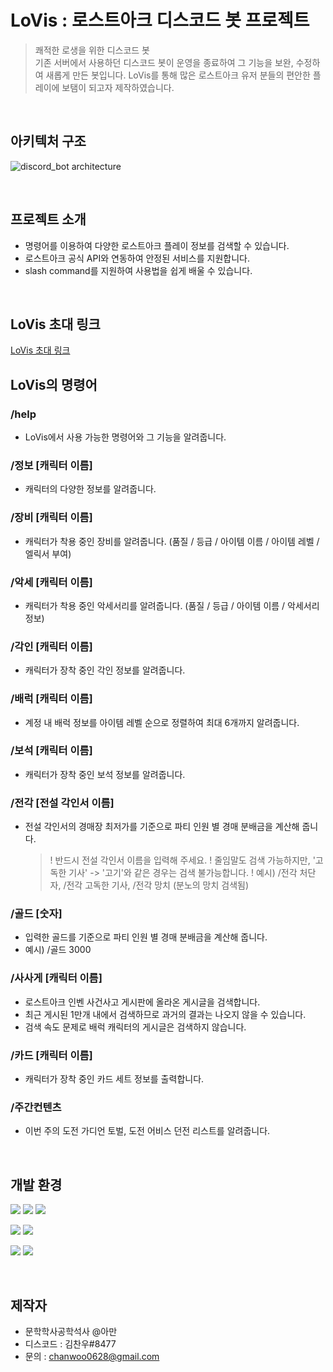 # LoVis : 로스트아크 디스코드 봇 프로젝트
> 쾌적한 로생을 위한 디스코드 봇
> <br>
> 기존 서버에서 사용하던 디스코드 봇이 운영을 종료하여 그 기능을 보완, 수정하여 새롭게 만든 봇입니다. LoVis를 통해 많은 로스트아크 유저 분들의 편안한 플레이에 보탬이 되고자 제작하였습니다.

<BR>


## 아키텍처 구조
![discord_bot architecture](https://github.com/KimChanw/LoVis_LostarkDiscordBot/assets/50550972/55bb5670-6680-4577-b40c-e05c1af0391d)

<BR>
    
## 프로젝트 소개
- 명령어를 이용하여 다양한 로스트아크 플레이 정보를 검색할 수 있습니다.
- 로스트아크 공식 API와 연동하여 안정된 서비스를 지원합니다.
- slash command를 지원하여 사용법을 쉽게 배울 수 있습니다.

<BR>

## LoVis 초대 링크    
[LoVis 초대 링크](https://discord.com/oauth2/authorize?client_id=1070983193467031592&permissions=2147510272&scope=bot)
<BR>

## LoVis의 명령어

### /help

- LoVis에서 사용 가능한 명령어와 그 기능을 알려줍니다.

### /정보 [캐릭터 이름]

- 캐릭터의 다양한 정보를 알려줍니다.

### /장비 [캐릭터 이름]

- 캐릭터가 착용 중인 장비를 알려줍니다. (품질 / 등급 / 아이템 이름 / 아이템 레벨 / 엘릭서 부여)
    
### /악세 [캐릭터 이름]

- 캐릭터가 착용 중인 악세서리를 알려줍니다. (품질 / 등급 / 아이템 이름 / 악세서리 정보)
    
### /각인 [캐릭터 이름]

- 캐릭터가 장착 중인 각인 정보를 알려줍니다.

### /배럭 [캐릭터 이름]

- 계정 내 배럭 정보를 아이템 레벨 순으로 정렬하여 최대 6개까지 알려줍니다.

### /보석 [캐릭터 이름]

- 캐릭터가 장착 중인 보석 정보를 알려줍니다.

### /전각 [전설 각인서 이름]

- 전설 각인서의 경매장 최저가를 기준으로 파티 인원 별 경매 분배금을 계산해 줍니다.
    
    > ! 반드시 전설 각인서 이름을 입력해 주세요.
    ! 줄임말도 검색 가능하지만, '고독한 기사' -> '고기'와 같은 경우는 검색 불가능합니다.
    ! 예시) /전각 처단자, /전각 고독한 기사, /전각 망치 (분노의 망치 검색됨)
    > 

### /골드 [숫자]

- 입력한 골드를 기준으로 파티 인원 별 경매 분배금을 계산해 줍니다.
- 예시) /골드 3000

### /사사게 [캐릭터 이름]

- 로스트아크 인벤 사건사고 게시판에 올라온 게시글을 검색합니다.
- 최근 게시된 1만개 내에서 검색하므로 과거의 결과는 나오지 않을 수 있습니다.
- 검색 속도 문제로 배럭 캐릭터의 게시글은 검색하지 않습니다.

### /카드 [캐릭터 이름]

- 캐릭터가 장착 중인 카드 세트 정보를 출력합니다.

### /주간컨텐츠

- 이번 주의 도전 가디언 토벌, 도전 어비스 던전 리스트를 알려줍니다.

<br>
    
## 개발 환경
<img src="https://img.shields.io/badge/Python_3.8-3776AB?style=for-the-badge&logo=Python&logoColor=white"> <img src="https://img.shields.io/badge/discord.py_2.1.1-5865F2?style=for-the-badge&logo=discord&logoColor=white"> <img src="https://img.shields.io/badge/Vscode-007ACC?style=for-the-badge&logo=visual studio code&logoColor=white">

<img src="https://img.shields.io/badge/docker-2496ED?style=for-the-badge&logo=docker&logoColor=white"> <img src="https://img.shields.io/badge/Amazon_AWS-232F3E?style=for-the-badge&logo=AmazonAWS&logoColor=white">

<img src="https://img.shields.io/badge/git-F05032?style=for-the-badge&logo=git&logoColor=white"> <img src="https://img.shields.io/badge/github-181717?style=for-the-badge&logo=github&logoColor=white">


<br>

## 제작자
 - 문학학사공학석사 @아만
 - 디스코드 : 김찬우#8477
 - 문의 : chanwoo0628@gmail.com
